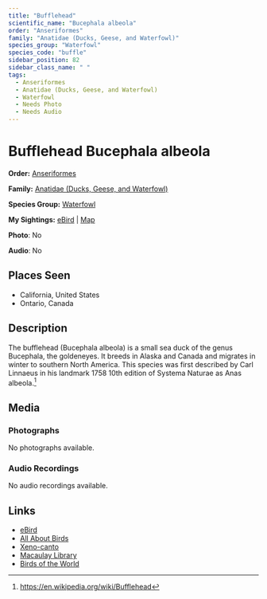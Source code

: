 ```yaml
---
title: "Bufflehead"
scientific_name: "Bucephala albeola"
order: "Anseriformes"
family: "Anatidae (Ducks, Geese, and Waterfowl)"
species_group: "Waterfowl"
species_code: "buffle"
sidebar_position: 82
sidebar_class_name: " "
tags: 
  - Anseriformes
  - Anatidae (Ducks, Geese, and Waterfowl)
  - Waterfowl
  - Needs Photo
  - Needs Audio
---
```


# Bufflehead <span className='sci_name'>Bucephala albeola</span>

**Order:** [Anseriformes](/tags/anseriformes)

**Family:** [Anatidae (Ducks, Geese, and Waterfowl)](/tags/anatidae-ducks-geese-and-waterfowl)

**Species Group:** [Waterfowl](/tags/waterfowl)

**My Sightings:** [eBird](https://ebird.org/lifelist?r=world&time=life&spp=buffle) | [Map](/map?species_code=buffle)

**Photo**: No 

**Audio**: No

## Places Seen

* California, United States
* Ontario, Canada

## Description
The bufflehead (Bucephala albeola) is a small sea duck of the genus Bucephala, the goldeneyes. It breeds in Alaska and Canada and migrates in winter to southern North America. This species was first described by Carl Linnaeus in his landmark 1758 10th edition of Systema Naturae as Anas albeola.[^1]

[^1]: https://en.wikipedia.org/wiki/Bufflehead

## Media
### Photographs
No photographs available.

### Audio Recordings
No audio recordings available.

## Links
* [eBird](https://ebird.org/species/buffle) 
* [All About Birds](https://www.allaboutbirds.org/guide/buffle) 
* [Xeno-canto](https://www.xeno-canto.org/species/bucephala-albeola) 
* [Macaulay Library](https://search.macaulaylibrary.org/catalog?taxonCode=buffle&sort=rating_rank_desc)
* [Birds of the World](https://birdsoftheworld.org/bow/species/buffle)
